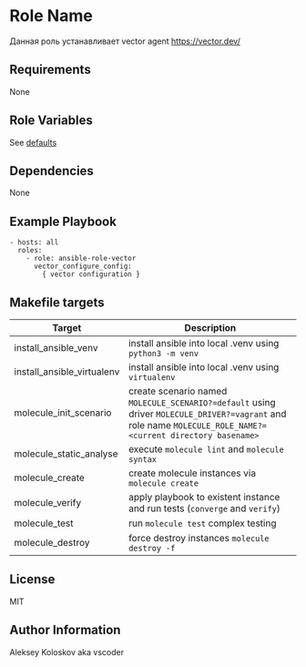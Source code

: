 Role Name
=========

Данная роль устанавливает vector agent https://vector.dev/

Requirements
------------

None

Role Variables
--------------

See [defaults](defaults/main.yml)

Dependencies
------------

None

Example Playbook
----------------

    - hosts: all
      roles:
        - role: ansible-role-vector
          vector_configure_config:
            { vector configuration }

Makefile targets
----------------

| Target                     | Description                                                                                                                                                 |
| -------------------------- | ----------------------------------------------------------------------------------------------------------------------------------------------------------- |
| install_ansible_venv       | install ansible into local .venv using `python3 -m venv`                                                                                                    |
| install_ansible_virtualenv | install ansible into local .venv using `virtualenv`                                                                                                         |
| molecule_init_scenario     | create scenario named `MOLECULE_SCENARIO?=default` using driver `MOLECULE_DRIVER?=vagrant` and role name `MOLECULE_ROLE_NAME?=<current directory basename>` |
| molecule_static_analyse    | execute `molecule lint` and `molecule syntax`                                                                                                               |
| molecule_create            | create molecule instances via `molecule create`                                                                                                             |
| molecule_verify            | apply playbook to existent instance and run tests (`converge` and `verify`)                                                                                 |
| molecule_test              | run `molecule test` complex testing                                                                                                                         |
| molecule_destroy           | force destroy instances `molecule destroy -f`                                                                                                               |

License
-------

MIT

Author Information
------------------

Aleksey Koloskov aka vscoder
